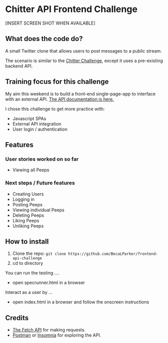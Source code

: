 # Chitter API Frontend Challenge
[INSERT SCREEN SHOT WHEN AVAILABLE]

## What does the code do?

A small Twitter clone that allows users to post messages to a public stream.

The scenario is similar to the [Chitter Challenge](https://github.com/makersacademy/chitter-challenge), except it uses a pre-existing backend API.

## Training focus for this challenge

My aim this weekend is to build a front-end single-page-app to interface with an external API. 
[The API documentation is here.](https://github.com/makersacademy/chitter_api_backend)

I chose this challenge to get more practice with:
 - Javascript SPAs
 - External API integration
 - User login / authentication


## Features

### User stories worked on so far

* Viewing all Peeps

### Next steps / Future features

* Creating Users
* Logging in
* Posting Peeps
* Viewing individual Peeps
* Deleting Peeps
* Liking Peeps
* Unliking Peeps


## How to install
1. Clone the repo: `git clone https://github.com/BecaLParker/frontend-api-challenge`
2. cd to directory

You can run the testing ....
 - open specrunner.html in a browser

Interact as a user by ...
 - open index.html in a browser and follow the onscreen instructions

## Credits

* [The Fetch API](https://developer.mozilla.org/en-US/docs/Web/API/Fetch_API/Using_Fetch) for making requests.
* [Postman](https://www.getpostman.com/) or [Insomnia](https://insomnia.rest/) for exploring the API.
